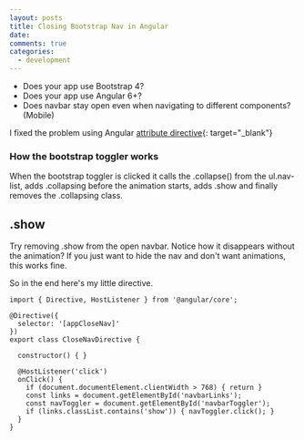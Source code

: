 ```yaml
---
layout: posts
title: Closing Bootstrap Nav in Angular
date:
comments: true
categories:
  - development
---
```


* Does your app use Bootstrap 4?
* Does your app use Angular 6+?
* Does navbar stay open even when navigating to different components? (Mobile)

I fixed the problem using Angular&nbsp;[attribute directive](https://angular.io/guide/attribute-directives){: target="_blank"}

### How the bootstrap toggler works

When the bootstrap toggler is clicked it calls the .collapse() from the ul.nav-list, adds .collapsing before the animation starts, adds .show and finally removes the .collapsing class.&nbsp;

## .show

Try removing .show from the open navbar. Notice how it disappears without the animation? If you just want to hide the nav and don't want animations, this works fine.

So in the end here's my little directive.

```
import { Directive, HostListener } from '@angular/core';

@Directive({
  selector: '[appCloseNav]'
})
export class CloseNavDirective {

  constructor() { }

  @HostListener('click')
  onClick() {
    if (document.documentElement.clientWidth > 768) { return }
    const links = document.getElementById('navbarLinks');
    const navToggler = document.getElementById('navbarToggler');
    if (links.classList.contains('show')) { navToggler.click(); }
  }
}

```

&nbsp;

&nbsp;